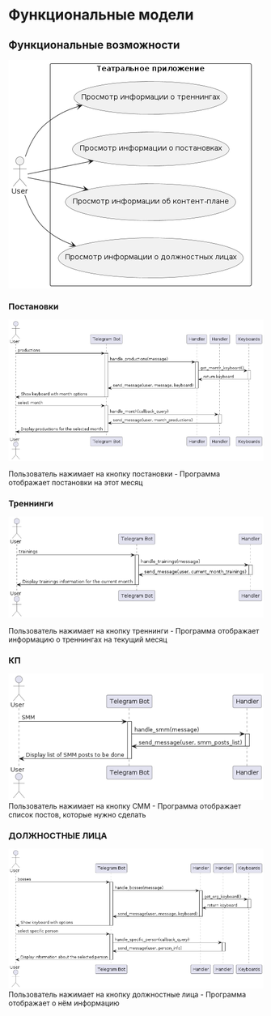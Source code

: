 # Функциональные модели

## Функциональные возможности
![INFORMATION](https://github.com/sinseiwas/PROspekt_bot/blob/ce11f6b803b321f5fd1584f4193ab924c48bfc02/docs/diagrams/information.png)
### Постановки
![THEATRE](https://github.com/sinseiwas/PROspekt_bot/blob/52c170a37bbd6f6f2a67d62b390f743f2cc0fbe2/docs/diagrams/theatre_info.png)

 Пользователь нажимает на кнопку постановки - Программа отображает постановки на этот месяц
### Треннинги
![TRAININGS](https://github.com/sinseiwas/PROspekt_bot/blob/ea7a87debc1c6c9bccf997780c2faa74914ed614/docs/diagrams/trainings_info.png)

Пользователь нажимает на кнопку треннинги - Программа отображает информацию о треннингах на текущий месяц
### КП
![CONTENT-PLAN](https://github.com/sinseiwas/PROspekt_bot/blob/ea7a87debc1c6c9bccf997780c2faa74914ed614/docs/diagrams/content_plan_info.png
)
Пользователь нажимает на кнопку СММ - Программа отображает список постов, которые нужно сделать
### ДОЛЖНОСТНЫЕ ЛИЦА
![DIRECTORS](https://github.com/sinseiwas/PROspekt_bot/blob/ea7a87debc1c6c9bccf997780c2faa74914ed614/docs/diagrams/directors_info.png)
Пользователь нажимает на кнопку должностные лица - Программа отображает о нём информацию